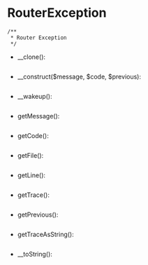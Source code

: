 # RouterException
```
/**
 * Router Exception
 */
```
- __clone(): 
```

```
- __construct($message, $code, $previous): 
```

```
- __wakeup(): 
```

```
- getMessage(): 
```

```
- getCode(): 
```

```
- getFile(): 
```

```
- getLine(): 
```

```
- getTrace(): 
```

```
- getPrevious(): 
```

```
- getTraceAsString(): 
```

```
- __toString(): 
```

```

